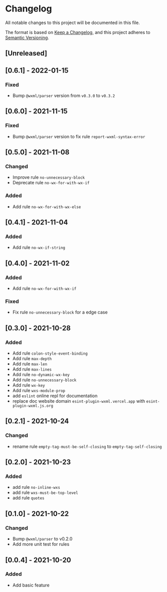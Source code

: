 # Changelog
All notable changes to this project will be documented in this file.

The format is based on [Keep a Changelog](https://keepachangelog.com/en/1.0.0/),
and this project adheres to [Semantic Versioning](https://semver.org/spec/v2.0.0.html).

## [Unreleased]

## [0.6.1] - 2022-01-15
### Fixed
- Bump `@wxml/parser` version from `v0.3.0` to `v0.3.2`

## [0.6.0] - 2021-11-15
### Fixed
- Bump `@wxml/parser` version to fix rule `report-wxml-syntax-error`

## [0.5.0] - 2021-11-08
### Changed
- Improve rule `no-unnecessary-block`
- Deprecate rule `no-wx-for-with-wx-if`
### Added
- Add rule `no-wx-for-with-wx-else`

## [0.4.1] - 2021-11-04
### Added
- Add rule `no-wx-if-string`

## [0.4.0] - 2021-11-02
### Added
- Add rule `no-wx-for-with-wx-if`

### Fixed
- Fix rule `no-unnecessary-block` for a edge case

## [0.3.0] - 2021-10-28
### Added
- Add rule `colon-style-event-binding`
- Add rule `max-depth`
- Add rule `max-len`
- Add rule `max-lines`
- Add rule `no-dynamic-wx-key`
- Add rule `no-unnecessary-block`
- Add rule `wx-key`
- Add rule `wxs-module-prop`
- add `eslint` online repl for documentation
- replace doc website domain `esint-plugin-wxml.vercel.app` with `esint-plugin-wxml.js.org`

## [0.2.1] - 2021-10-24
### Changed
- rename rule `empty-tag-must-be-self-closing` to `empty-tag-self-closing`

## [0.2.0] - 2021-10-23
### Added
- add rule `no-inline-wxs`
- add rule `wxs-must-be-top-level`
- add rule `quotes`

## [0.1.0] - 2021-10-22
### Changed
- Bump `@wxml/parser` to v0.2.0
- Add more unit test for rules

## [0.0.4] - 2021-10-20
### Added
- Add basic feature

